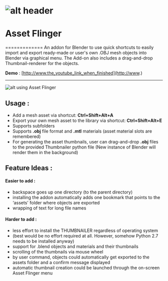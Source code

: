 ![alt header](http://i.imgur.com/gp3BdlI.jpg)
=============
# Asset Flinger
=============
An addon for Blender to use quick shortcuts to easily import and export ready-made or user's own .OBJ mesh objects into Blender via graphical menu. The Add-on also includes a drag-and-drop Thumbnail-renderer for the objects.

**Demo** : 
[http://www.the_youtube_link_when_finished](http://www.)

-------------

![alt using Asset Flinger](http://i.imgur.com/sjnjRNl.jpg)

## Usage :

* Add a mesh asset via shortcut: **Ctrl+Shift+Alt+A**
* Export your own mesh asset to the library via shortcut: **Ctrl+Shift+Alt+E**
* Supports subfolders
* Supports **.obj** file format and **.mtl** materials (asset material slots are remembered)
* For generating the asset thumbnails, user can drag-and-drop **.obj** files to the provided Thumbnailer python file (New instance of Blender will render them in the background)

## Feature Ideas :

#### Easier to add :
* backspace goes up one directory (to the parent directory)
* installing the addon automatically adds one bookmark that points to the ‘assets' folder where objects are exported
* wrapping of text for long file names

#### Harder to add :
* less effort to install the THUMBNAILER regardless of operating system 
* (best would be no effort required at all. However, somehow Python 2.7 needs to be installed anyway)
* support for .blend objects and materials and their thumbnails
* scrolling of the thumbnails via mouse wheel
* by user command, objects could automatically get exported to the assets folder and a confirm message displayed
* automatic thumbnail creation could be launched through the on-screen Asset Flinger menu
